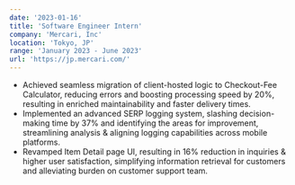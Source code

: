 ```yaml
---
date: '2023-01-16'
title: 'Software Engineer Intern'
company: 'Mercari, Inc'
location: 'Tokyo, JP'
range: 'January 2023 - June 2023'
url: 'https://jp.mercari.com/'
---
```


<ul>
<li> Achieved seamless migration of client-hosted logic to Checkout-Fee Calculator, reducing errors and boosting processing speed by 20%, resulting in enriched maintainability and faster delivery times.</li>
<li>Implemented an advanced SERP logging system, slashing decision-making time by 37% and identifying the areas for improvement, streamlining analysis & aligning logging capabilities across mobile platforms.</li>
<li> Revamped Item Detail page UI, resulting in 16% reduction in inquiries & higher user satisfaction, simplifying information retrieval for customers and alleviating burden on customer support team.</li>
</ul>
